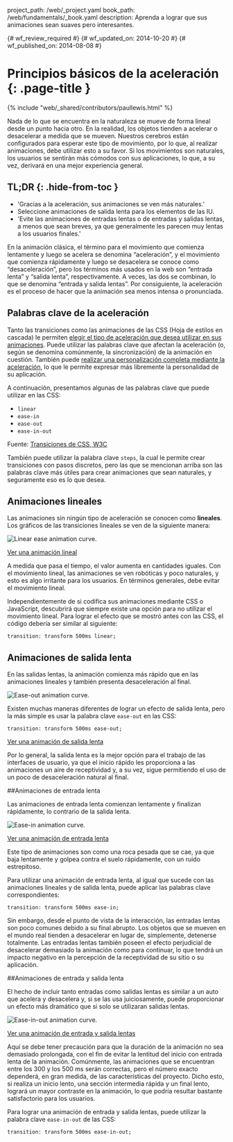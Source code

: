 project_path: /web/_project.yaml
book_path: /web/fundamentals/_book.yaml
description: Aprenda a lograr que sus animaciones sean suaves pero interesantes.

{# wf_review_required #}
{# wf_updated_on: 2014-10-20 #}
{# wf_published_on: 2014-08-08 #}

# Principios básicos de la aceleración {: .page-title }

{% include "web/_shared/contributors/paullewis.html" %}



Nada de lo que se encuentra en la naturaleza se mueve de forma lineal desde un punto hacia otro. En la realidad, los objetos tienden a acelerar o desacelerar a medida que se mueven. Nuestros cerebros están configurados para esperar este tipo de movimiento, por lo que, al realizar animaciones, debe utilizar esto a su favor. Si los movimientos son naturales, los usuarios se sentirán más cómodos con sus aplicaciones, lo que, a su vez, derivará en una mejor experiencia general.

## TL;DR {: .hide-from-toc }
- 'Gracias a la aceleración, sus animaciones se ven más naturales.'
- Seleccione animaciones de salida lenta para los elementos de las IU.
- 'Evite las animaciones de entradas lentas o de entradas y salidas lentas, a menos que sean breves, ya que generalmente les parecen muy lentas a los usuarios finales.'


En la animación clásica, el término para el movimiento que comienza lentamente y luego se acelera se denomina “aceleración”, y el movimiento que comienza rápidamente y luego se desacelera se conoce como “desaceleración”, pero los términos más usados en la web son “entrada lenta” y “salida lenta”, respectivamente. A veces, las dos se combinan, lo que se denomina “entrada y salida lentas”. Por consiguiente, la aceleración es el proceso de hacer que la animación sea menos intensa o pronunciada.

## Palabras clave de la aceleración

Tanto las transiciones como las animaciones de las CSS (Hoja de estilos en cascada) le permiten [elegir el tipo de aceleración que desea utilizar en sus animaciones]({{site.fundamentals}}/look-and-feel/animations/choosing-the-right-easing.html). Puede utilizar las palabras clave que afectan la aceleración (o, según se denomina comúnmente, la sincronización) de la animación en cuestión. También puede [realizar una personalización completa mediante la aceleración]({{site.fundamentals}}/look-and-feel/animations/custom-easing.html), lo que le permite expresar más libremente la personalidad de su aplicación.

A continuación, presentamos algunas de las palabras clave que puede utilizar en las CSS:

* `linear`
* `ease-in`
* `ease-out`
* `ease-in-out`

Fuente: [Transiciones de CSS, W3C](http://www.w3.org/TR/css3-transitions/#transition-timing-function-property)

También puede utilizar la palabra clave `steps`, la cual le permite crear transiciones con pasos discretos, pero las que se mencionan arriba son las palabras clave más útiles para crear animaciones que sean naturales, y seguramente eso es lo que desea.

## Animaciones lineales

Las animaciones sin ningún tipo de aceleración se conocen como **lineales**. Los gráficos de las transiciones lineales se ven de la siguiente manera:

<img src="imgs/linear.png" style="max-width: 300px" alt="Linear ease animation curve." />

<a href="https://googlesamples.github.io/web-fundamentals/samples/../fundamentals/design-and-ui/animations/box-move-linear.html">Ver una animación lineal</a>

A medida que pasa el tiempo, el valor aumenta en cantidades iguales. Con el movimiento lineal, las animaciones se ven robóticas y poco naturales, y esto es algo irritante para los usuarios. En términos generales, debe evitar el movimiento lineal.

Independientemente de si codifica sus animaciones mediante CSS o JavaScript, descubrirá que siempre existe una opción para no utilizar el movimiento lineal. Para lograr el efecto que se mostró antes con las CSS, el código debería ser similar al siguiente:


    transition: transform 500ms linear;
    


## Animaciones de salida lenta

En las salidas lentas, la animación comienza más rápido que en las animaciones lineales y también presenta desaceleración al final.

<img src="imgs/ease-out.png" style="max-width: 300px" alt="Ease-out animation curve." />

Existen muchas maneras diferentes de lograr un efecto de salida lenta, pero la más simple es usar la palabra clave `ease-out` en las CSS:


    transition: transform 500ms ease-out;
    

<a href="https://googlesamples.github.io/web-fundamentals/samples/../fundamentals/design-and-ui/animations/box-move-ease-out.html">Ver una animación de salida lenta</a>

Por lo general, la salida lenta es la mejor opción para el trabajo de las interfaces de usuario, ya que el inicio rápido les proporciona a las animaciones un aire de receptividad y, a su vez, sigue permitiendo el uso de un poco de desaceleración natural al final.

##Animaciones de entrada lenta

Las animaciones de entrada lenta comienzan lentamente y finalizan rápidamente, lo contrario de la salida lenta.

<img src="imgs/ease-in.png" style="max-width: 300px" alt="Ease-in animation curve." />

<a href="https://googlesamples.github.io/web-fundamentals/samples/../fundamentals/design-and-ui/animations/box-move-ease-in.html">Ver una animación de entrada lenta</a>

Este tipo de animaciones son como una roca pesada que se cae, ya que baja lentamente y golpea contra el suelo rápidamente, con un ruido estrepitoso.

Para utilizar una animación de entrada lenta, al igual que sucede con las animaciones lineales y de salida lenta, puede aplicar las palabras clave correspondientes:


    transition: transform 500ms ease-in;
    

Sin embargo, desde el punto de vista de la interacción, las entradas lentas son poco comunes debido a su final abrupto. Los objetos que se mueven en el mundo real tienden a desacelerar en lugar de, simplemente, detenerse totalmente. Las entradas lentas también poseen el efecto perjudicial de desacelerar demasiado la animación como para continuar, lo que tendrá un impacto negativo en la percepción de la receptividad de su sitio o su aplicación.

##Animaciones de entrada y salida lenta

El hecho de incluir tanto entradas como salidas lentas es similar a un auto que acelera y desacelera y, si se las usa juiciosamente, puede proporcionar un efecto más dramático que si solo se utilizaran salidas lentas.

<img src="imgs/ease-in-out.png" style="max-width: 300px" alt="Ease-in-out animation curve." />

<a href="https://googlesamples.github.io/web-fundamentals/samples/../fundamentals/design-and-ui/animations/box-move-ease-in-out.html">Ver una animación de entrada y salida lentas</a>

Aquí se debe tener precaución para que la duración de la animación no sea demasiado prolongada, con el fin de evitar la lentitud del inicio con entrada lenta de la animación. Comúnmente, las animaciones que se encuentran entre los 300 y los 500 ms serán correctas, pero el número exacto dependerá, en gran medida, de las características del proyecto. Dicho esto, si realiza un inicio lento, una sección intermedia rápida y un final lento, logrará un mayor contraste en la animación, lo que podría resultar bastante satisfactorio para los usuarios.

Para lograr una animación de entrada y salida lentas, puede utilizar la palabra clave `ease-in-out` de las CSS:


    transition: transform 500ms ease-in-out;
    


